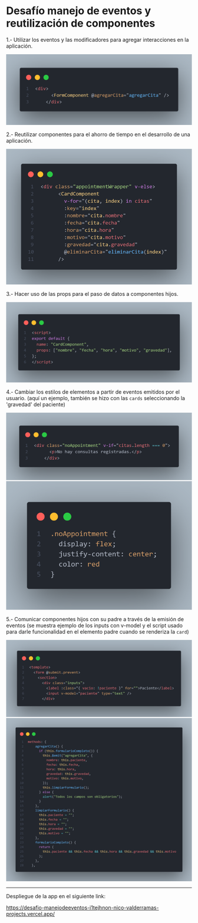 # Desafío manejo de eventos y reutilización de componentes

1.- Utilizar los eventos y las modificadores para agregar interacciones en la aplicación.

![alt text](<src/utils/code 1.png>)

2.- Reutilizar componentes para el ahorro de tiempo en el desarrollo de una aplicación.

![alt text](<src/utils/code 2.png>)

3.- Hacer uso de las props para el paso de datos a componentes hijos. 

![alt text](<src/utils/code 3.png>)

4.- Cambiar los estilos de elementos a partir de eventos emitidos por el usuario. (aquí un ejemplo, también se hizo con las `cards` seleccionando la 'gravedad' del paciente)

![alt text](<src/utils/code 4.png>)![alt text](<src/utils/code 4.5.png>)

5.- Comunicar componentes hijos con su padre a través de la emisión de eventos (se muestra ejemplo de los inputs con v-model y el script usado para darle funcionalidad en el elemento padre cuando se renderiza la `card`)

![alt text](<src/utils/code 5.png>)![alt text](<src/utils/code 5.5.png>)

--------------------------------------------------------------------------------

Despliegue de la app en el siguiente link:

https://desafio-manejodeeventos-i1tejhnon-nico-valderramas-projects.vercel.app/